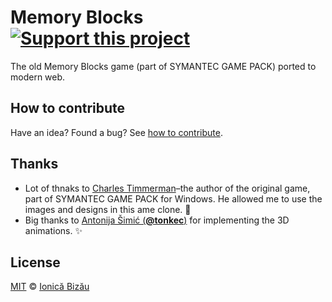 # Memory Blocks [![Support this project][donate-now]][paypal-donations]

The old Memory Blocks game (part of SYMANTEC GAME PACK) ported to modern web.

## How to contribute
Have an idea? Found a bug? See [how to contribute][contributing].

## Thanks

 - Lot of thnaks to [Charles Timmerman](http://funster.com/)–the
    author of the original game, part of SYMANTEC GAME PACK for
    Windows. He allowed me to use the images and designs in this
    ame clone. :cake:
 - Big thanks to [Antonija Šimić (**@tonkec**)](https://github.com/tonkec) for implementing the 3D animations. :sparkles:

## License

[MIT][license] © [Ionică Bizău][website]

[paypal-donations]: https://www.paypal.com/cgi-bin/webscr?cmd=_s-xclick&hosted_button_id=RVXDDLKKLQRJW
[donate-now]: http://i.imgur.com/6cMbHOC.png

[license]: http://showalicense.com/?fullname=Ionic%C4%83%20Biz%C4%83u%20%3Cbizauionica%40gmail.com%3E%20(http%3A%2F%2Fionicabizau.net)&year=2015#license-mit
[website]: http://ionicabizau.net
[contributing]: /CONTRIBUTING.md
[docs]: /DOCUMENTATION.md